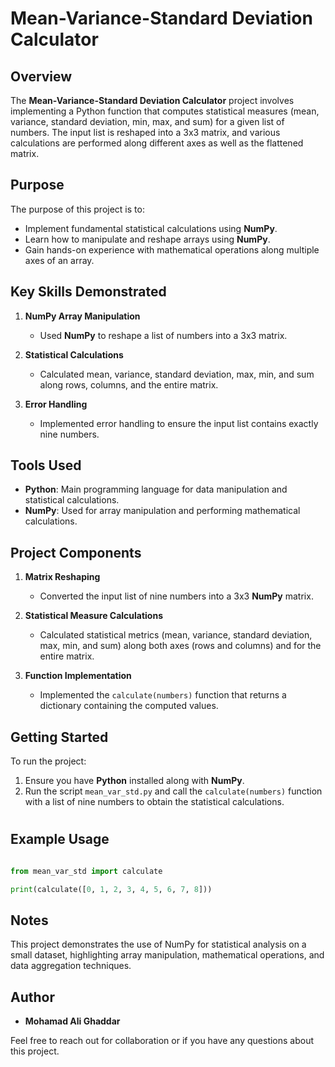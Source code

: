 # Mean-Variance-Standard Deviation Calculator

## Overview
The **Mean-Variance-Standard Deviation Calculator** project involves implementing a Python function that computes statistical measures (mean, variance, standard deviation, min, max, and sum) for a given list of numbers. The input list is reshaped into a 3x3 matrix, and various calculations are performed along different axes as well as the flattened matrix.

## Purpose
The purpose of this project is to:

- Implement fundamental statistical calculations using **NumPy**.
- Learn how to manipulate and reshape arrays using **NumPy**.
- Gain hands-on experience with mathematical operations along multiple axes of an array.

## Key Skills Demonstrated
1. **NumPy Array Manipulation**
   - Used **NumPy** to reshape a list of numbers into a 3x3 matrix.

2. **Statistical Calculations**
   - Calculated mean, variance, standard deviation, max, min, and sum along rows, columns, and the entire matrix.

3. **Error Handling**
   - Implemented error handling to ensure the input list contains exactly nine numbers.

## Tools Used
- **Python**: Main programming language for data manipulation and statistical calculations.
- **NumPy**: Used for array manipulation and performing mathematical calculations.

## Project Components
1. **Matrix Reshaping**
   - Converted the input list of nine numbers into a 3x3 **NumPy** matrix.

2. **Statistical Measure Calculations**
   - Calculated statistical metrics (mean, variance, standard deviation, max, min, and sum) along both axes (rows and columns) and for the entire matrix.

3. **Function Implementation**
   - Implemented the `calculate(numbers)` function that returns a dictionary containing the computed values.

## Getting Started
To run the project:

1. Ensure you have **Python** installed along with **NumPy**.
2. Run the script `mean_var_std.py` and call the `calculate(numbers)` function with a list of nine numbers to obtain the statistical calculations.
#
## Example Usage
```python

from mean_var_std import calculate

print(calculate([0, 1, 2, 3, 4, 5, 6, 7, 8])) 
```

## Notes
This project demonstrates the use of NumPy for statistical analysis on a small dataset, highlighting array manipulation, mathematical operations, and data aggregation techniques.

## Author
- **Mohamad Ali Ghaddar**

Feel free to reach out for collaboration or if you have any questions about this project.